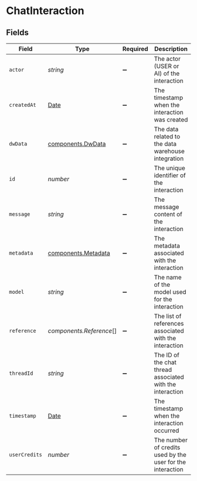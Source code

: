 # ChatInteraction


## Fields

| Field                                                                                         | Type                                                                                          | Required                                                                                      | Description                                                                                   |
| --------------------------------------------------------------------------------------------- | --------------------------------------------------------------------------------------------- | --------------------------------------------------------------------------------------------- | --------------------------------------------------------------------------------------------- |
| `actor`                                                                                       | *string*                                                                                      | :heavy_minus_sign:                                                                            | The actor (USER or AI) of the interaction                                                     |
| `createdAt`                                                                                   | [Date](https://developer.mozilla.org/en-US/docs/Web/JavaScript/Reference/Global_Objects/Date) | :heavy_minus_sign:                                                                            | The timestamp when the interaction was created                                                |
| `dwData`                                                                                      | [components.DwData](../../models/components/dwdata.md)                                        | :heavy_minus_sign:                                                                            | The data related to the data warehouse integration                                            |
| `id`                                                                                          | *number*                                                                                      | :heavy_minus_sign:                                                                            | The unique identifier of the interaction                                                      |
| `message`                                                                                     | *string*                                                                                      | :heavy_minus_sign:                                                                            | The message content of the interaction                                                        |
| `metadata`                                                                                    | [components.Metadata](../../models/components/metadata.md)                                    | :heavy_minus_sign:                                                                            | The metadata associated with the interaction                                                  |
| `model`                                                                                       | *string*                                                                                      | :heavy_minus_sign:                                                                            | The name of the model used for the interaction                                                |
| `reference`                                                                                   | *components.Reference*[]                                                                      | :heavy_minus_sign:                                                                            | The list of references associated with the interaction                                        |
| `threadId`                                                                                    | *string*                                                                                      | :heavy_minus_sign:                                                                            | The ID of the chat thread associated with the interaction                                     |
| `timestamp`                                                                                   | [Date](https://developer.mozilla.org/en-US/docs/Web/JavaScript/Reference/Global_Objects/Date) | :heavy_minus_sign:                                                                            | The timestamp when the interaction occurred                                                   |
| `userCredits`                                                                                 | *number*                                                                                      | :heavy_minus_sign:                                                                            | The number of credits used by the user for the interaction                                    |